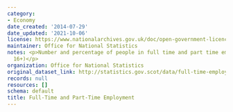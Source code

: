 ```yaml
---
category:
- Economy
date_created: '2014-07-29'
date_updated: '2021-10-06'
license: https://www.nationalarchives.gov.uk/doc/open-government-licence/version/3/
maintainer: Office for National Statistics
notes: <p>Number and percentage of people in full time and part time employment (aged
  16+)</p>
organization: Office for National Statistics
original_dataset_link: http://statistics.gov.scot/data/full-time-employment
records: null
resources: []
schema: default
title: Full-Time and Part-Time Employment
---
```

